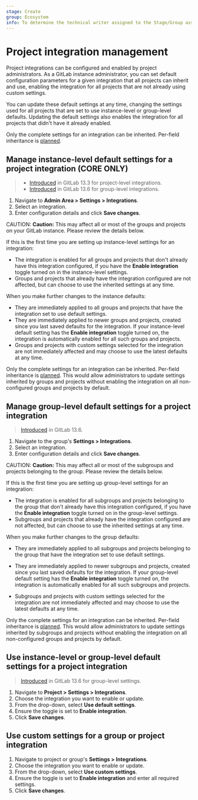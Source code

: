 ```yaml
---
stage: Create
group: Ecosystem
info: To determine the technical writer assigned to the Stage/Group associated with this page, see https://about.gitlab.com/handbook/engineering/ux/technical-writing/#assignments
---
```


# Project integration management

Project integrations can be configured and enabled by project administrators. As a GitLab instance
administrator, you can set default configuration parameters for a given integration that all projects
can inherit and use, enabling the integration for all projects that are not already using custom
settings.

You can update these default settings at any time, changing the settings used for all projects that
are set to use instance-level or group-level defaults. Updating the default settings also enables the integration
for all projects that didn't have it already enabled.

Only the complete settings for an integration can be inherited. Per-field inheritance is [planned](https://gitlab.com/groups/gitlab-org/-/epics/2137).

## Manage instance-level default settings for a project integration **(CORE ONLY)**

> - [Introduced](https://gitlab.com/groups/gitlab-org/-/epics/2137) in GitLab 13.3 for project-level integrations.
> - [Introduced](https://gitlab.com/groups/gitlab-org/-/epics/2543) in GitLab 13.6 for group-level integrations.

1. Navigate to **Admin Area > Settings > Integrations**.
1. Select an integration.
1. Enter configuration details and click **Save changes**.

CAUTION: **Caution:**
This may affect all or most of the groups and projects on your GitLab instance. Please review the details
below.

If this is the first time you are setting up instance-level settings for an integration:

- The integration is enabled for all groups and projects that don't already have this integration configured,
  if you have the **Enable integration** toggle turned on in the instance-level settings.
- Groups and projects that already have the integration configured are not affected, but can choose to use the
  inherited settings at any time.

When you make further changes to the instance defaults:

- They are immediately applied to all groups and projects that have the integration set to use default settings.
- They are immediately applied to newer groups and projects, created since you last saved defaults for the
  integration. If your instance-level default setting has the **Enable integration** toggle turned
  on, the integration is automatically enabled for all such groups and projects.
- Groups and projects with custom settings selected for the integration are not immediately affected and may
  choose to use the latest defaults at any time.

Only the complete settings for an integration can be inherited. Per-field inheritance
is [planned](https://gitlab.com/groups/gitlab-org/-/epics/2137). This would allow
administrators to update settings inherited by groups and projects without enabling the
integration on all non-configured groups and projects by default.

## Manage group-level default settings for a project integration

> [Introduced](https://gitlab.com/groups/gitlab-org/-/epics/2543) in GitLab 13.6.

1. Navigate to the group's **Settings > Integrations**.
1. Select an integration.
1. Enter configuration details and click **Save changes**.

CAUTION: **Caution:**
This may affect all or most of the subgroups and projects belonging to the group. Please review the details below.

If this is the first time you are setting up group-level settings for an integration:

- The integration is enabled for all subgroups and projects belonging to the group that don't already have
  this integration configured, if you have the **Enable integration** toggle turned on in the group-level
  settings.
- Subgroups and projects that already have the integration configured are not affected, but can choose to use
  the inherited settings at any time.

When you make further changes to the group defaults:

- They are immediately applied to all subgroups and projects belonging to the group that have the integration
  set to use default settings.
- They are immediately applied to newer subgroups and projects, created since you last saved defaults for the
  integration. If your group-level default setting has the **Enable integration** toggle turned on,
  the integration is automatically enabled for all such subgroups and projects.

- Subgroups and projects with custom settings selected for the integration are not immediately affected and
  may choose to use the latest defaults at any time.

Only the complete settings for an integration can be inherited. Per-field inheritance
is [planned](https://gitlab.com/groups/gitlab-org/-/epics/2137). This would allow
administrators to update settings inherited by subgroups and projects without enabling the
integration on all non-configured groups and projects by default.

## Use instance-level or group-level default settings for a project integration

> [Introduced](https://gitlab.com/groups/gitlab-org/-/epics/2543) in GitLab 13.6 for group-level settings.

1. Navigate to **Project > Settings > Integrations**.
1. Choose the integration you want to enable or update.
1. From the drop-down, select **Use default settings**.
1. Ensure the toggle is set to **Enable integration**.
1. Click **Save changes**.

## Use custom settings for a group or project integration

1. Navigate to project or group's **Settings > Integrations**.
1. Choose the integration you want to enable or update.
1. From the drop-down, select **Use custom settings**.
1. Ensure the toggle is set to **Enable integration** and enter all required settings.
1. Click **Save changes**.
